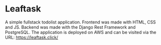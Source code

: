 # Leaftask
A simple fullstack todolist application. Frontend was made with HTML, CSS and JS. Backend was made with the Django Rest Framework and PostgreSQL. The application is deployed on AWS and can be visited via the URL: https://leaftask.click/


